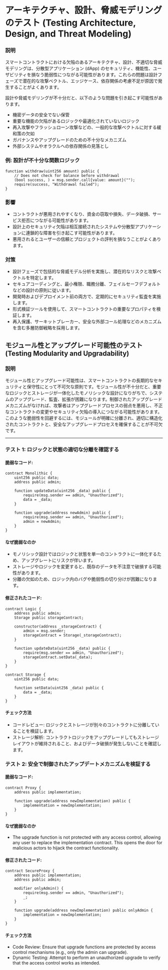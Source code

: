 # アーキテクチャ、設計、脅威モデリングのテスト (Testing Architecture, Design, and Threat Modeling)

### **説明**

スマートコントラクトにおける欠陥のあるアーキテクチャ、設計、不適切な脅威モデリングは、分散型アプリケーション (dApp) のセキュリティ、機能性、ユーザビリティを損なう脆弱性につながる可能性があります。これらの問題は設計フェーズで潜在的な攻撃ベクトル、エッジケース、依存関係の考慮不足が原因で発生することがよくあります。

設計や脅威モデリングが不十分だと、以下のような問題を引き起こす可能性があります。

- 機密データの安全でない保管
- 重要な機能の欠陥があるロジックや最適化されていないロジック
- 再入攻撃やフラッシュローン攻撃などの、一般的な攻撃ベクトルに対する緩和策の欠如
- ガバナンスやアップグレードのための不十分なメカニズム
- 外部システムやオラクルへの依存関係の見落とし

### **例: 設計が不十分な関数ロジック**

```solidity
function withdraw(uint256 amount) public {
    // Does not check for balance before withdrawal
    (bool success, ) = msg.sender.call{value: amount}("");
    require(success, "Withdrawal failed");
}
```

### **影響**

- コントラクトが悪用されやすくなり、資金の窃取や損失、データ破損、サービス拒否につながる可能性があります。
- 設計上のセキュリティ欠陥は相互接続されたシステムや分散型アプリケーションに連鎖的な障害を引き起こす可能性があります。
- 悪用されるとユーザーの信頼とプロジェクトの評判を損なうことがよくあります。

### **対策**

- 設計フェーズで包括的な脅威モデル分析を実施し、潜在的なリスクと攻撃ベクトルを特定します。
- セキュアコーディングと、最小権限、職務分離、フェイルセーフデフォルトなどの設計の原則に従います。
- 開発時およびデプロイメント前の両方で、定期的にセキュリティ監査を実施します。
- 形式検証ツールを使用して、スマートコントラクトの重要なプロパティを検証します。
- 再入保護、サーキットブレーカー、安全な外部コール処理などのメカニズムを含む多層防御戦略を採用します。


## モジュール性とアップグレード可能性のテスト (Testing Modularity and Upgradability)


### **説明**
モジュール性とアップグレード可能性は、スマートコントラクトの長期的なセキュリティと保守性にとって不可欠な原則です。モジュール性が不十分だと、重要なロジックとストレージが一体化したモノリシックな設計になりがちで、システムのアップグレード、監査、拡張が困難になります。制御されたアップグレードメカニズムがなければ、攻撃者はアップグレードプロセスの弱点を悪用し、不正なコントラクトの変更やセキュリティ欠陥の導入につながる可能性があります。このような脆弱性を回避するには、モジュールが明確に分離され、適切に構造化されたコントラクトと、安全なアップグレードプロセスを確保することが不可欠です。

---

### **テスト 1: ロジックと状態の適切な分離を確認する**

#### 脆弱なコード:
```solidity
contract Monolithic {
    uint256 public data;
    address public admin;

    function updateData(uint256 _data) public {
        require(msg.sender == admin, "Unauthorized");
        data = _data;
    }

    function upgrade(address newAdmin) public {
        require(msg.sender == admin, "Unauthorized");
        admin = newAdmin;
    }
}
```

#### **なぜ脆弱なのか**
- モノリシック設計ではロジックと状態を単一のコントラクトに一体化するため、アップグレートにリスクが伴います。
- ストレージやロジックを変更すると、既存のデータを不注意で破損する可能性があります。
- 分離の欠如のため、ロジック内のバグや脆弱性の切り分けが困難になります。

#### 修正されたコード:

```solidity
contract Logic {
    address public admin;
    Storage public storageContract;

    constructor(address _storageContract) {
        admin = msg.sender;
        storageContract = Storage(_storageContract);
    }

    function updateData(uint256 _data) public {
        require(msg.sender == admin, "Unauthorized");
        storageContract.setData(_data);
    }
}

contract Storage {
    uint256 public data;

    function setData(uint256 _data) public {
        data = _data;
    }
}
```
#### **チェック方法**
- コードレビュー: ロジックとストレージが別々のコントラクトに分離していることを検証します。
- ストレージ解析: コントラクトロジックをアップグレードしてもストレージレイアウトが維持されること、およびデータ破損が発生しないことを確認します。

### **テスト 2: 安全で制御されたアップデートメカニズムを検証する**

#### 脆弱なコード:

```solidity
contract Proxy {
    address public implementation;

    function upgrade(address newImplementation) public {
        implementation = newImplementation;
    }
}
```

#### **なぜ脆弱なのか**
- The upgrade function is not protected with any access control, allowing any user to replace the implementation contract. This opens the door for malicious actors to hijack the contract functionality.

#### 修正されたコード:
```solidity
contract SecureProxy {
    address public implementation;
    address public admin;

    modifier onlyAdmin() {
        require(msg.sender == admin, "Unauthorized");
        _;
    }

    function upgrade(address newImplementation) public onlyAdmin {
        implementation = newImplementation;
    }
}

```

#### **チェック方法**
- Code Review: Ensure that upgrade functions are protected by access control mechanisms (e.g., only the admin can upgrade).
- Dynamic Testing: Attempt to perform an unauthorized upgrade to verify that the access control works as intended.
